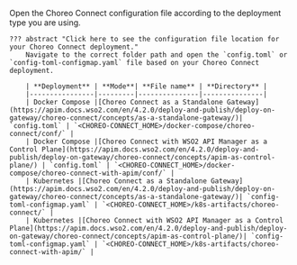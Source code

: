 
Open the Choreo Connect configuration file according to the deployment type you are using.

    ??? abstract "Click here to see the configuration file location for your Choreo Connect deployment."
        Navigate to the correct folder path and open the `config.toml` or `config-toml-configmap.yaml` file based on your Choreo Connect deployment.

        | **Deployment** | **Mode**| **File name** | **Directory** |
        |----------------|---------|---------------|---------------|
        | Docker Compose |[Choreo Connect as a Standalone Gateway](https://apim.docs.wso2.com/en/4.2.0/deploy-and-publish/deploy-on-gateway/choreo-connect/concepts/as-a-standalone-gateway/)| `config.toml` | `<CHOREO-CONNECT_HOME>/docker-compose/choreo-connect/conf/` |
        | Docker Compose |[Choreo Connect with WSO2 API Manager as a Control Plane](https://apim.docs.wso2.com/en/4.2.0/deploy-and-publish/deploy-on-gateway/choreo-connect/concepts/apim-as-control-plane/) | `config.toml` | `<CHOREO-CONNECT_HOME>/docker-compose/choreo-connect-with-apim/conf/` |
        | Kubernetes |[Choreo Connect as a Standalone Gateway](https://apim.docs.wso2.com/en/4.2.0/deploy-and-publish/deploy-on-gateway/choreo-connect/concepts/as-a-standalone-gateway/)| `config-toml-configmap.yaml` | `<CHOREO-CONNECT_HOME>/k8s-artifacts/choreo-connect/` |
        | Kubernetes |[Choreo Connect with WSO2 API Manager as a Control Plane](https://apim.docs.wso2.com/en/4.2.0/deploy-and-publish/deploy-on-gateway/choreo-connect/concepts/apim-as-control-plane/)| `config-toml-configmap.yaml` | `<CHOREO-CONNECT_HOME>/k8s-artifacts/choreo-connect-with-apim/` |
